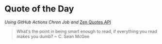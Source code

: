 # Quote of the Day 
*Using GitHub Actions Chron Job and* [Zen Quotes API]( https://zenquotes.io/ )
> What's the point in being smart enough to read, if everything you read makes you dumb? ~ C. Sean McGee
